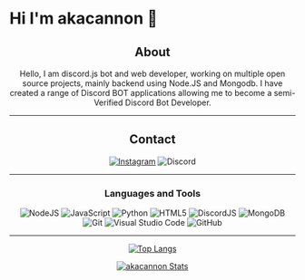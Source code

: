 # Hi I'm akacannon 👋
<div align="center">

## About
Hello, I am discord.js bot and web developer, working on multiple open source projects, mainly backend using Node.JS and Mongodb. I have created a range of Discord BOT applications allowing me to become a semi-Verified Discord Bot Developer.

-------------------

## Contact
[![Instagram](https://img.shields.io/badge/Instagram-C94CF3?style=for-the-badge&logo=instagram&logoColor=white)](https://instagram.com/akacannon)
![Discord](https://img.shields.io/badge/akacannon%238821-%237289DA.svg?style=for-the-badge&logo=discord&logoColor=white)

-------------------

### Languages and Tools  
![NodeJS](https://img.shields.io/badge/node.js-%2343853D.svg?style=for-the-badge&logo=node.js&logoColor=white) ![JavaScript](https://img.shields.io/badge/javascript-%23323330.svg?style=for-the-badge&logo=javascript&logoColor=%23F7DF1E) ![Python](https://img.shields.io/badge/python-%2314354C.svg?style=for-the-badge&logo=python&logoColor=white) ![HTML5](https://img.shields.io/badge/html5-%23E34F26.svg?style=for-the-badge&logo=html5&logoColor=white) ![DiscordJS](https://img.shields.io/badge/discord.js-%232C3454.svg?style=for-the-badge&logo=Discord&logoColor=Blue)  ![MongoDB](https://img.shields.io/badge/MongoDB-%234ea94b.svg?style=for-the-badge&logo=mongodb&logoColor=white) ![Git](https://img.shields.io/badge/git-%23F05033.svg?style=for-the-badge&logo=git&logoColor=white) ![Visual Studio Code](https://img.shields.io/badge/VisualStudioCode-0078d7.svg?style=for-the-badge&logo=visual-studio-code&logoColor=white) ![GitHub](https://img.shields.io/badge/github-%23121011.svg?style=for-the-badge&logo=github&logoColor=white)
  
-------------------

 <div>
   
   
[![Top Langs](https://github-readme-stats.vercel.app/api/top-langs/?username=akacannon&count_private=tru&layout=compact&bg_color=1a1c1f&theme=dark&border_radius=10&hide_border=true&custom_title=Most+Used+Languages)](https://github.com/akacannon)
   
   
[![akacannon Stats](https://github-readme-stats.vercel.app/api?username=akacannon&count_private=true&include_all_commits=true&show_icons=truecount_private=true&layout=compact&theme=dark&hide_border=true&bg_color=1a1c1f&border_radius=10&custom_title=Stadistics+of+Dev-akacannon)](https://github.com/akacannon)

